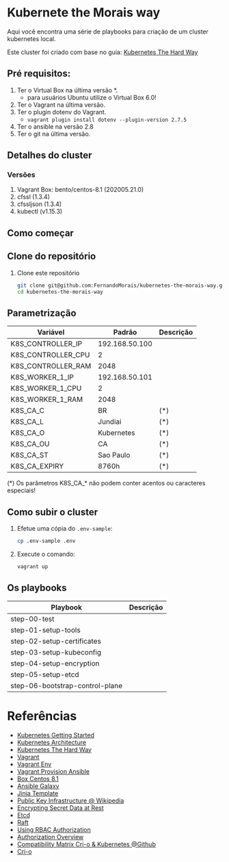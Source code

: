 # Kubernete the Morais way

Aqui você encontra uma série de playbooks para criação de um cluster kubernetes local.

Este cluster foi criado com base no guia:
[Kubernetes The Hard Way](https://github.com/kelseyhightower/kubernetes-the-hard-way)

## Pré requisitos:

1. Ter o Virtual Box na última versão *.
    * para usuários Ubuntu utilize o Virtual Box 6.0!
2. Ter o Vagrant na última versão.
3. Ter o plugin dotenv do Vagrant.  
   * `vagrant plugin install dotenv --plugin-version 2.7.5`
4. Ter o ansible na versão 2.8
5. Ter o git na última versão.

## Detalhes do cluster

### Versões

1. Vagrant Box: bento/centos-8.1 (202005.21.0)
2. cfssl (1.3.4)
3. cfssljson (1.3.4)
5. kubectl (v1.15.3)

## Como começar

## Clone do repositório

1. Clone este repositório

    ```bash
    git clone git@github.com:FernandoMorais/kubernetes-the-morais-way.git
    cd kubernetes-the-morais-way
    ```

## Parametrização

|Variável|Padrão|Descrição  
|-|-|-|  
|K8S_CONTROLLER_IP|192.168.50.100|  
|K8S_CONTROLLER_CPU|2|  
|K8S_CONTROLLER_RAM|2048|  
|K8S_WORKER_1_IP|192.168.50.101|  
|K8S_WORKER_1_CPU|2|  
|K8S_WORKER_1_RAM|2048|  
|K8S_CA_C|BR|(*)  
|K8S_CA_L|Jundiai|(*)
|K8S_CA_O|Kubernetes|(*)
|K8S_CA_OU|CA|(*)
|K8S_CA_ST|Sao Paulo|(*)
|K8S_CA_EXPIRY|8760h|(*)

(*) Os parâmetros K8S_CA_\* não podem conter acentos ou caracteres especiais!

## Como subir o cluster

1. Efetue uma cópia do `.env-sample`:  
    ```bash
    cp .env-sample .env
    ```

2. Execute o comando:
    ```bash
    vagrant up
    ```
    
## Os playbooks

|Playbook|Descrição
|-|-
|step-00-test|  
|step-01-setup-tools|  
|step-02-setup-certificates|  
|step-03-setup-kubeconfig|  
|step-04-setup-encryption|  
|step-05-setup-etcd|  
|step-06-bootstrap-control-plane|

# Referências

- [Kubernetes Getting Started](https://kubernetes.io/docs/setup/)
- [Kubernetes Architecture](https://kubernetes.io/pt/docs/concepts/architecture/)
- [Kubernetes The Hard Way](https://github.com/kelseyhightower/kubernetes-the-hard-way)
- [Vagrant](https://www.vagrantup.com/docs)
- [Vagrant Env](https://github.com/gosuri/vagrant-env)
- [Vagrant Provision Ansible](https://www.vagrantup.com/docs/provisioning/ansible.html)
- [Box Centos 8.1](https://app.vagrantup.com/bento/boxes/centos-8.1)
- [Ansible Galaxy](https://galaxy.ansible.com/)
- [Jinja Template](https://jinja.palletsprojects.com/en/2.11.x/)
- [Public Key Infrastructure @ Wikipedia](https://en.wikipedia.org/wiki/Public_key_infrastructure)
- [Encrypting Secret Data at Rest](https://kubernetes.io/docs/tasks/administer-cluster/encrypt-data/)
- [Etcd](https://etcd.io/)
- [Raft](https://raft.github.io/)
- [Using RBAC Authorization](https://kubernetes.io/docs/reference/access-authn-authz/rbac/)
- [Authorization Overview](https://kubernetes.io/docs/reference/access-authn-authz/authorization/)
- [Compatibility Matrix Cri-o & Kubernetes @Github](https://github.com/cri-o/cri-o#compatibility-matrix-cri-o--kubernetes)
- [Cri-o](https://github.com/cri-o/cri-o)
